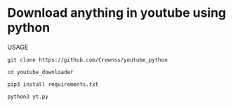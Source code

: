 # Download anything in youtube using python

USAGE

```git clone https://github.com/Crownss/youtube_python```

```cd youtube_downloader```


```pip3 install requirements.txt```


```python3 yt.py```
